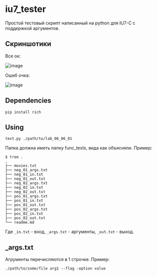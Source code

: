 # iu7_tester
Простой тестовый скрипт написанный на python для IU7-C с поддержкой аргументов.

## Скриншотики

Все ок:

![image](https://user-images.githubusercontent.com/42784580/132129446-83b60602-2d01-4044-bd09-37ed33e602e1.png)

Ошиб очка:

![image](https://user-images.githubusercontent.com/42784580/132129497-cf3bafe5-3411-4c7d-b790-a88c4c9dc87f.png)

## Dependencies
```
pip install rich
```

## Using
```
test.py ./path/to/lab_06_06_01
```

Папка должна иметь папку func_tests, вида как объясняли.
Пример:
```
$ tree .
.
├── movies.txt
├── neg_01_args.txt
├── neg_01_in.txt
├── neg_01_out.txt
├── neg_02_args.txt
├── neg_02_in.txt
├── neg_02_out.txt
├── pos_01_args.txt
├── pos_01_in.txt
├── pos_01_out.txt
├── pos_02_args.txt
├── pos_02_in.txt
├── pos_02_out.txt
└── readme.md
```

Где `_in.txt`  - вход, `_args.txt` - аргументы, `_out.txt` - выход.

## _args.txt

Агрументы перечисляются в 1 строчке. Пример:
```
./path/to/some/file arg1 --flag -option value
```
